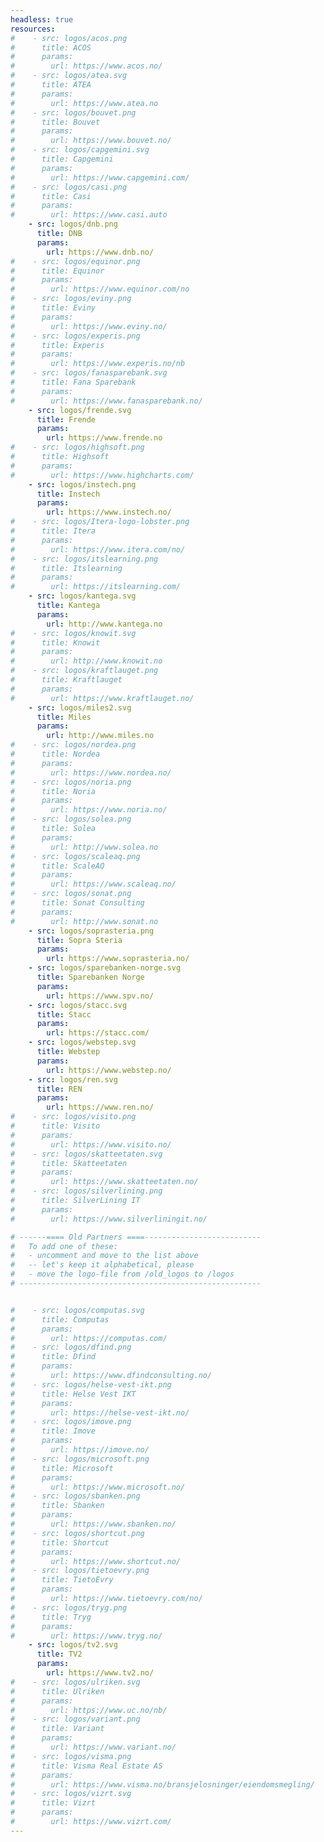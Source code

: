 ```yaml
---
headless: true
resources:
#    - src: logos/acos.png
#      title: ACOS
#      params:
#        url: https://www.acos.no/
#    - src: logos/atea.svg
#      title: ATEA
#      params:
#        url: https://www.atea.no
#    - src: logos/bouvet.png
#      title: Bouvet
#      params:
#        url: https://www.bouvet.no/
#    - src: logos/capgemini.svg
#      title: Capgemini
#      params:
#        url: https://www.capgemini.com/
#    - src: logos/casi.png
#      title: Casi
#      params:
#        url: https://www.casi.auto
    - src: logos/dnb.png
      title: DNB
      params:
        url: https://www.dnb.no/
#    - src: logos/equinor.png
#      title: Equinor
#      params:
#        url: https://www.equinor.com/no
#    - src: logos/eviny.png
#      title: Eviny
#      params:
#        url: https://www.eviny.no/
#    - src: logos/experis.png
#      title: Experis
#      params:
#        url: https://www.experis.no/nb
#    - src: logos/fanasparebank.svg
#      title: Fana Sparebank
#      params:
#        url: https://www.fanasparebank.no/
    - src: logos/frende.svg
      title: Frende
      params:
        url: https://www.frende.no
#    - src: logos/highsoft.png
#      title: Highsoft
#      params:
#        url: https://www.highcharts.com/
    - src: logos/instech.png
      title: Instech
      params:
        url: https://www.instech.no/
#    - src: logos/Itera-logo-lobster.png
#      title: Itera
#      params:
#        url: https://www.itera.com/no/
#    - src: logos/itslearning.png
#      title: Itslearning
#      params:
#        url: https://itslearning.com/
    - src: logos/kantega.svg
      title: Kantega
      params:
        url: http://www.kantega.no
#    - src: logos/knowit.svg
#      title: Knowit
#      params:
#        url: http://www.knowit.no
#    - src: logos/kraftlauget.png
#      title: Kraftlauget
#      params:
#        url: https://www.kraftlauget.no/
    - src: logos/miles2.svg
      title: Miles
      params:
        url: http://www.miles.no
#    - src: logos/nordea.png
#      title: Nordea
#      params:
#        url: https://www.nordea.no/
#    - src: logos/noria.png
#      title: Noria
#      params:
#        url: https://www.noria.no/
#    - src: logos/solea.png
#      title: Solea
#      params:
#        url: http://www.solea.no
#    - src: logos/scaleaq.png
#      title: ScaleAQ
#      params:
#        url: https://www.scaleaq.no/
#    - src: logos/sonat.png
#      title: Sonat Consulting
#      params:
#        url: http://www.sonat.no
    - src: logos/soprasteria.png
      title: Sopra Steria
      params:
        url: https://www.soprasteria.no/
    - src: logos/sparebanken-norge.svg
      title: Sparebanken Norge
      params:
        url: https://www.spv.no/
    - src: logos/stacc.svg
      title: Stacc
      params:
        url: https://stacc.com/
    - src: logos/webstep.svg
      title: Webstep
      params:
        url: https://www.webstep.no/
    - src: logos/ren.svg
      title: REN
      params:
        url: https://www.ren.no/
#    - src: logos/visito.png
#      title: Visito
#      params:
#        url: https://www.visito.no/
#    - src: logos/skatteetaten.svg
#      title: Skatteetaten
#      params:
#        url: https://www.skatteetaten.no/
#    - src: logos/silverlining.png
#      title: SilverLining IT
#      params:
#        url: https://www.silverliningit.no/

# ------==== Old Partners ====--------------------------
#   To add one of these:
#   - uncomment and move to the list above
#   -- let's keep it alphabetical, please
#   - move the logo-file from /old_logos to /logos
# ------------------------------------------------------


#    - src: logos/computas.svg
#      title: Computas
#      params:
#        url: https://computas.com/
#    - src: logos/dfind.png
#      title: Dfind
#      params:
#        url: https://www.dfindconsulting.no/
#    - src: logos/helse-vest-ikt.png
#      title: Helse Vest IKT
#      params:
#        url: https://helse-vest-ikt.no/
#    - src: logos/imove.png
#      title: Imove
#      params:
#        url: https://imove.no/
#    - src: logos/microsoft.png
#      title: Microsoft
#      params:
#        url: https://www.microsoft.no/
#    - src: logos/sbanken.png
#      title: Sbanken
#      params:
#        url: https://www.sbanken.no/
#    - src: logos/shortcut.png
#      title: Shortcut
#      params:
#        url: https://www.shortcut.no/
#    - src: logos/tietoevry.png
#      title: TietoEvry
#      params:
#        url: https://www.tietoevry.com/no/
#    - src: logos/tryg.png
#      title: Tryg
#      params:
#        url: https://www.tryg.no/
    - src: logos/tv2.svg
      title: TV2
      params:
        url: https://www.tv2.no/
#    - src: logos/ulriken.svg
#      title: Ulriken
#      params:
#        url: https://www.uc.no/nb/
#    - src: logos/variant.png
#      title: Variant
#      params:
#        url: https://www.variant.no/
#    - src: logos/visma.png
#      title: Visma Real Estate AS
#      params:
#        url: https://www.visma.no/bransjelosninger/eiendomsmegling/
#    - src: logos/vizrt.svg
#      title: Vizrt
#      params:
#        url: https://www.vizrt.com/
---
```

